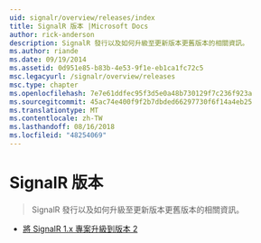 ```yaml
---
uid: signalr/overview/releases/index
title: SignalR 版本 |Microsoft Docs
author: rick-anderson
description: SignalR 發行以及如何升級至更新版本更舊版本的相關資訊。
ms.author: riande
ms.date: 09/19/2014
ms.assetid: 0d951e85-b83b-4e53-9f1e-eb1ca1fc72c5
msc.legacyurl: /signalr/overview/releases
msc.type: chapter
ms.openlocfilehash: 7e7e61ddfec95f3d5e0a48b730129f7c236f923a
ms.sourcegitcommit: 45ac74e400f9f2b7dbded66297730f6f14a4eb25
ms.translationtype: MT
ms.contentlocale: zh-TW
ms.lasthandoff: 08/16/2018
ms.locfileid: "48254069"
---
```

<a name="signalr-releases"></a>SignalR 版本
====================
> SignalR 發行以及如何升級至更新版本更舊版本的相關資訊。


- [將 SignalR 1.x 專案升級到版本 2](upgrading-signalr-1x-projects-to-20.md)
